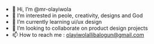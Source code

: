 - 👋 Hi, I’m @mr-olayiwola
- 👀 I’m interested in peole, creativity, designs and God
- 🌱 I’m currently learning ui/ux design
- 💞️ I’m looking to collaborate on product design projects
- 📫 How to reach me : olayiwolallibalogun@gmail.com

<!---
mr-olayiwola/mr-olayiwola is a ✨ special ✨ repository because its `README.md` (this file) appears on your GitHub profile.
You can click the Preview link to take a look at your changes.
--->
